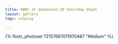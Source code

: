 ```yaml
---
title: RWBY at Zenkaikon'18 Saturday Shoot
layout: gallery
tags: cosplay

---
```


{% flickr_photoset 72157667011970487 "Medium" %}